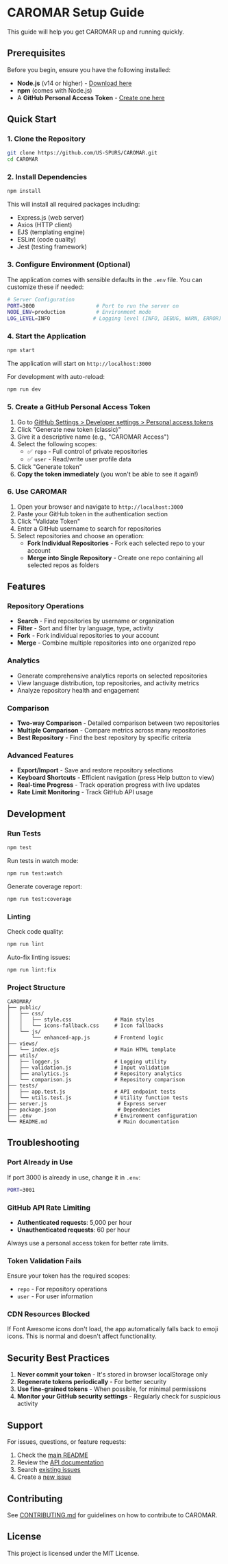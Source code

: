 # CAROMAR Setup Guide

This guide will help you get CAROMAR up and running quickly.

## Prerequisites

Before you begin, ensure you have the following installed:

- **Node.js** (v14 or higher) - [Download here](https://nodejs.org/)
- **npm** (comes with Node.js)
- A **GitHub Personal Access Token** - [Create one here](https://github.com/settings/tokens)

## Quick Start

### 1. Clone the Repository

```bash
git clone https://github.com/US-SPURS/CAROMAR.git
cd CAROMAR
```

### 2. Install Dependencies

```bash
npm install
```

This will install all required packages including:
- Express.js (web server)
- Axios (HTTP client)
- EJS (templating engine)
- ESLint (code quality)
- Jest (testing framework)

### 3. Configure Environment (Optional)

The application comes with sensible defaults in the `.env` file. You can customize these if needed:

```bash
# Server Configuration
PORT=3000                    # Port to run the server on
NODE_ENV=production          # Environment mode
LOG_LEVEL=INFO              # Logging level (INFO, DEBUG, WARN, ERROR)
```

### 4. Start the Application

```bash
npm start
```

The application will start on `http://localhost:3000`

For development with auto-reload:
```bash
npm run dev
```

### 5. Create a GitHub Personal Access Token

1. Go to [GitHub Settings > Developer settings > Personal access tokens](https://github.com/settings/tokens)
2. Click "Generate new token (classic)"
3. Give it a descriptive name (e.g., "CAROMAR Access")
4. Select the following scopes:
   - ✅ `repo` - Full control of private repositories
   - ✅ `user` - Read/write user profile data
5. Click "Generate token"
6. **Copy the token immediately** (you won't be able to see it again!)

### 6. Use CAROMAR

1. Open your browser and navigate to `http://localhost:3000`
2. Paste your GitHub token in the authentication section
3. Click "Validate Token"
4. Enter a GitHub username to search for repositories
5. Select repositories and choose an operation:
   - **Fork Individual Repositories** - Fork each selected repo to your account
   - **Merge into Single Repository** - Create one repo containing all selected repos as folders

## Features

### Repository Operations
- **Search** - Find repositories by username or organization
- **Filter** - Sort and filter by language, type, activity
- **Fork** - Fork individual repositories to your account
- **Merge** - Combine multiple repositories into one organized repo

### Analytics
- Generate comprehensive analytics reports on selected repositories
- View language distribution, top repositories, and activity metrics
- Analyze repository health and engagement

### Comparison
- **Two-way Comparison** - Detailed comparison between two repositories
- **Multiple Comparison** - Compare metrics across many repositories
- **Best Repository** - Find the best repository by specific criteria

### Advanced Features
- **Export/Import** - Save and restore repository selections
- **Keyboard Shortcuts** - Efficient navigation (press Help button to view)
- **Real-time Progress** - Track operation progress with live updates
- **Rate Limit Monitoring** - Track GitHub API usage

## Development

### Run Tests

```bash
npm test
```

Run tests in watch mode:
```bash
npm run test:watch
```

Generate coverage report:
```bash
npm run test:coverage
```

### Linting

Check code quality:
```bash
npm run lint
```

Auto-fix linting issues:
```bash
npm run lint:fix
```

### Project Structure

```
CAROMAR/
├── public/
│   ├── css/
│   │   ├── style.css              # Main styles
│   │   └── icons-fallback.css     # Icon fallbacks
│   └── js/
│       └── enhanced-app.js        # Frontend logic
├── views/
│   └── index.ejs                  # Main HTML template
├── utils/
│   ├── logger.js                  # Logging utility
│   ├── validation.js              # Input validation
│   ├── analytics.js               # Repository analytics
│   └── comparison.js              # Repository comparison
├── tests/
│   ├── app.test.js                # API endpoint tests
│   └── utils.test.js              # Utility function tests
├── server.js                       # Express server
├── package.json                    # Dependencies
├── .env                           # Environment configuration
└── README.md                       # Main documentation
```

## Troubleshooting

### Port Already in Use

If port 3000 is already in use, change it in `.env`:
```bash
PORT=3001
```

### GitHub API Rate Limiting

- **Authenticated requests**: 5,000 per hour
- **Unauthenticated requests**: 60 per hour

Always use a personal access token for better rate limits.

### Token Validation Fails

Ensure your token has the required scopes:
- `repo` - For repository operations
- `user` - For user information

### CDN Resources Blocked

If Font Awesome icons don't load, the app automatically falls back to emoji icons. This is normal and doesn't affect functionality.

## Security Best Practices

1. **Never commit your token** - It's stored in browser localStorage only
2. **Regenerate tokens periodically** - For better security
3. **Use fine-grained tokens** - When possible, for minimal permissions
4. **Monitor your GitHub security settings** - Regularly check for suspicious activity

## Support

For issues, questions, or feature requests:

1. Check the [main README](./README.md)
2. Review the [API documentation](./API.md)
3. Search [existing issues](https://github.com/US-SPURS/CAROMAR/issues)
4. Create a [new issue](https://github.com/US-SPURS/CAROMAR/issues/new)

## Contributing

See [CONTRIBUTING.md](./CONTRIBUTING.md) for guidelines on how to contribute to CAROMAR.

## License

This project is licensed under the MIT License.

